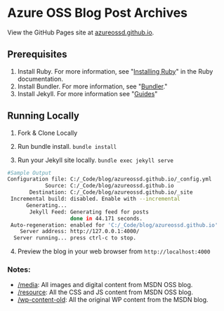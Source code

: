 # Azure OSS Blog Post Archives

View the GitHub Pages site at [azureossd.github.io](https://azureossd.github.io/).

## Prerequisites
1. Install Ruby. For more information, see "[Installing Ruby](https://www.ruby-lang.org/en/documentation/installation/)" in the Ruby documentation.
2. Install Bundler. For more information, see "[Bundler](https://bundler.io/)."
3. Install Jekyll. For more information see "[Guides](https://jekyllrb.com/docs/installation/)"

## Running Locally
1. Fork & Clone Locally
2. Run bundle install.
``
bundle install
``

3. Run your Jekyll site locally.
``
bundle exec jekyll serve
``
```bash
#Sample Output
Configuration file: C:/_Code/blog/azureossd.github.io/_config.yml
            Source: C:/_Code/blog/azureossd.github.io
       Destination: C:/_Code/blog/azureossd.github.io/_site
 Incremental build: disabled. Enable with --incremental
      Generating... 
       Jekyll Feed: Generating feed for posts
                    done in 44.171 seconds.
 Auto-regeneration: enabled for 'C:/_Code/blog/azureossd.github.io'
    Server address: http://127.0.0.1:4000/
  Server running... press ctrl-c to stop.
```
4. Preview the blog in your web browser from `http://localhost:4000`

### Notes:
- [/media](/media): All images and digital content from MSDN OSS blog.
- [/resource](/resource): All the CSS and JS content from MSDN OSS blog.
- [/wp-content-old](/wp-content-old): All the original WP content from the MSDN blog.
